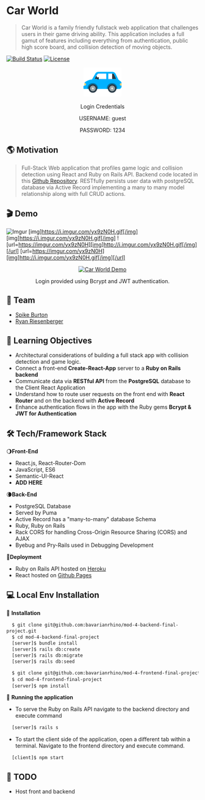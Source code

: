 # Car World

> Car World is a family friendly fullstack web application that challenges users in their game driving ability. This application includes a full gamut of features including everything from authentication, public high score board, and collision detection of moving objects.

[![Build Status](http://img.shields.io/travis/badges/badgerbadgerbadger.svg?style=flat-square)](https://travis-ci.org/badges/badgerbadgerbadger) [![License](http://img.shields.io/:license-mit-blue.svg?style=flat-square)](http://badges.mit-license.org) 

<div align="center">
  <a href="https://bavarianrhino.github.io/mod-4-frontend-final-project/#/login"><img src="public/logo.png" title="Car World" alt="Car World"></a>
  <p>Login Credentials</p>
  <p>USERNAME: guest</p>
  <p>PASSWORD: 1234</p>
</div>

## 🌎 Motivation
>Full-Stack Web application that profiles game logic and collision detection using React and Ruby on Rails API. Backend code located in this [Github Repository](https://github.com/bavarianrhino/mod-4-backend-final-project). RESTfully persists user data with postgreSQL database via Active Record implementing a many to many model relationship along with full CRUD actions.


## 🎬 Demo
<!-- ![Recordit GIF](https://recordit.co/kHEtfAcsLN) -->
<!-- ![Recordit GIF](g.recordit.co/kHEtfAcsLN.gif) -->
<!-- [Imgur](https://i.imgur.com/yx9zN0H.gifv) -->
![Imgur](https://i.imgur.com/yx9zN0H.gifv)
[img]https://i.imgur.com/yx9zN0H.gif[/img]
[img]https://i.imgur.com/yx9zN0H.gif[/img]
![url=https://imgur.com/yx9zN0H][img]http://i.imgur.com/yx9zN0H.gif[/img][/url]
[url=https://imgur.com/yx9zN0H][img]http://i.imgur.com/yx9zN0H.gif[/img][/url]
<div align="center">
    <a href="https://imgur.com/yx9zN0H"><img src="https://i.imgur.com/yx9zN0H.gif" title="Car World Demo" /></a>
    <p>Login provided using Bcrypt and JWT authentication.</p>
</div>

## 👤 Team
- <a href="https://github.com/spikeburton">Spike Burton</a>
- <a href="https://github.com/bavarianrhino">Ryan Riesenberger</a>


## 🔬 Learning Objectives
* Architectural considerations of building a full stack app with collision detection and game logic.
* Connect a front-end <b>Create-React-App</b> server to a <b>Ruby on Rails backend</b>
* Communicate data via <b>RESTful API</b> from the <b>PostgreSQL</b> database to the Client React Application
* Understand how to route user requests on the front end with <b>React Router</b> and on the backend with <b>Active Record</b>
* Enhance authentication flows in the app with the Ruby gems <b>Bcrypt & JWT for Authentication</b>
<!-- * Build reusable user inputs with <b>Redux Form</b>, complete with navigation -->
<!-- * Handle credit cards and receive payments from users with <b>Stripe</b> -->
<!-- * Engage users with automated <b>emails</b> -->
<!-- * Separate production and development resources with advanced <b>API key handling techniques</b> -->
<!-- * Educate users on how to use the app with custom build landing pages -->


## 🛠 Tech/Framework Stack
🌖<b>Front-End</b>
- React.js, React-Router-Dom
- JavaScript, ES6
- Semantic-UI-React
- ****ADD HERE****

🌘<b>Back-End</b>
- PostgreSQL Database
- Served by Puma
- Active Record has a "many-to-many" database Schema
- Ruby, Ruby on Rails
- Rack CORS for handling Cross-Origin Resource Sharing (CORS) and AJAX
- Byebug and Pry-Rails used in Debugging Development

<!-- ☁️<b>API</b>
- [MarketCheck Automotive API](https://www.marketcheck.com/automotive) -->
  
🚀<b>Deployment</b>
- Ruby on Rails API hosted on [Heroku](https://carworld-api.herokuapp.com/users)
- React hosted on [Github Pages](https://bavarianrhino.github.io/mod-4-frontend-final-project/#/login)


## 💻 Local Env Installation

🔨 <b>Installation</b>
```shell
  $ git clone git@github.com:bavarianrhino/mod-4-backend-final-project.git
  $ cd mod-4-backend-final-project
  [server]$ bundle install
  [server]$ rails db:create
  [server]$ rails db:migrate
  [server]$ rails db:seed
```
```zsh
  $ git clone git@github.com:bavarianrhino/mod-4-frontend-final-project.git
  $ cd mod-4-frontend-final-project
  [server]$ npm install
```
<!-- 🔨 <b>Development Configuration</b>
- Sign up with [MarketCheck Automotive API](https://www.marketcheck.com/automotive) and save your api key in a newly created '.env' file at the root level of the client-react directory.
```javascript
  REACT_APP_MARKETCHECK_API_KEY=your_api_key_goes_here_with_no_quotes
``` -->

🔨 <b>Running the application</b>

- To serve the Ruby on Rails API navigate to the backend directory and execute command
```zsh
  [server]$ rails s
```
- To start the client side of the application, open a different tab within a terminal. Navigate to the frontend directory and execute command.
```zsh
  [client]$ npm start
```

## 🚧 TODO
- Host front and backend


<!-- ## 🛠 Tech Stack

- [GatsbyJS](https://www.gatsbyjs.org/) - Static site generation built on React and GraphQL
- [Emotion](https://emotion.sh/docs/introduction) - CSS in JS
- [FontAwesome](https://fontawesome.com/) - Social link icons
- [Netlify](https://www.netlify.com/) - Hosting and continuous deployment

## 🗺 Site Map

    /
    /landing

1. [Home](https:///)
1. [Login](https://) -->